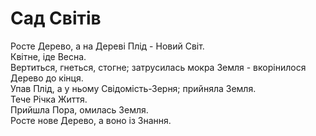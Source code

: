 # Сад Світів

Росте Дерево, а на Дереві Плід - Новий Світ.<br>
Квітне, іде Весна.<br>
Вертиться, гнеться, стогне; затрусилась мокра Земля - вкорінилося Дерево до кінця.<br>
Упав Плід, а у ньому Свідомість-Зерня; прийняла Земля.<br>
Тече Річка Життя.<br>
Прийшла Пора, омилась Земля.<br>
Росте нове Дерево, а воно із Знання.
